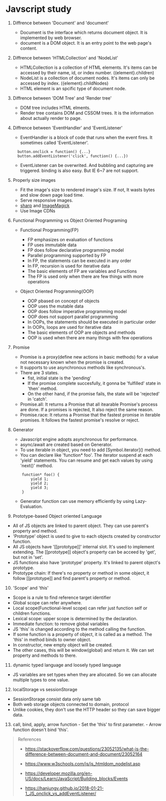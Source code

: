 # Javscript study

1. Diffrence between 'Document' and 'document'
   - Document is the interface which returns document object. It is implemented by web browser.
   - document is a DOM object. It is an entry point to the web page's content.

2. Diffrence between 'HTMLCollection' and 'NodeList'
   - HTMLCollection is a collection of HTML elements. It's items can be accessed by their name, id, or index number. ({element}.children)
   - NodeList is a collection of document nodes. It's items can only be accessed by index. ({element}.childNodes)
   - HTML element is an spcific type of document node.

3. Diffrence between 'DOM Tree' and 'Render tree'
   - DOM tree includes HTML elments.
   - Render tree contains DOM and CSSOM trees. It is the information about actually render to page.

4. Diffrence between 'EventHandler' and 'EventListener'
	- EventHandler is a block of code that runs when the event fires. It sometimes called 'EventListener'.
  	```
	  button.onclick = function() {...}
	  button.addEventListener('click', function() {...})
	  ```
	- EventListener can be overwrited. And bubbling and capturing are triggered. binding is also easy. But IE 6~7 are not support.

5. Properly size images
	- Fit the image's size to rendered image's size. If not, It wasts bytes and slow down page load time.
	- Serve responsive images.
	- [sharp](https://www.npmjs.com/package/sharp) and [ImageMagick](https://www.imagemagick.org/script/index.php) 
	- Use Image CDNs

6. Functional Programming vs Object Oriented Programing
	- Functional Programming(FP)
		- FP emphasizes on evaluation of functions
		- FP uses immutable data
		- FP does follow declarative programming model
		- Parallel programming supported by FP
		- In FP, the statements can be executed in any order
		- In FP, recursion is used for iterative data
		- The basic elements of FP are variables and Functions
		- The FP is used only when there are few things with more operations

	- Object Oriented Programming(OOP)
		- OOP pbased on concept of objects
		- OOP uses the mutable data
		- OOP does follow imperative programming model
		- OOP does not support parallel programming
		- In OOPs, the statements should be executed in particular order
		- In OOPs, loops are used for iterative data
		- The basic elements of OOP are objects and methods
		- OOP is used when there are many things with few operations

7. Promise
	- Promise is a proxy(define new actions in basic methods) for a value not necessary known when the promise is created.
	- It supports to use asynchronous methods like synchronous's.
	- There are 3 states.
		- fist, initial state is the 'pending'
		- If the promise complete succesfully, it gonna be 'fulfilled' state in 'then' method.
		- On the other hand, if the promise fails, the state will be 'rejected' in 'catch'.
	- Promise.all: It returns a Promise that all itearable Promise's process are done. If a promises is rejected, It also reject the same reason.
	- Promise.race: It returns a Promise that the fastest promise in iterable promises. It follows the fastest promise's resolve or reject.

8. Generator
	- Javascript engine	adopts asynchronous for performance.
	- async/await are created based on Generator.
	- To use iterable in object, you need to add \[Symbol.iterator\]() method.
	- You can declare like 'function* foo'. The iterator suspend at each 'yield' statements. You can resume and get each values by using 'next()' method.
	```
		function* foo() {
			yield 1;
			yield 2;
			yield 3;
		}
	```
	- Generator function can use memory efficiently by using Lazy-Evaluation.

  9. Prototype-based Object oriented Language
  - All of JS objects are linked to parent object. They can use parent's property and method.
  - 'Prototype' object is used to give to each objects created by constructor function.
  - All JS objects have '[[prototype]]' internal slot. It's used to implement extending. The [[prototype]] object's property can be acceed by 'get', but not in 'set'.
  - JS functions also have 'prototype' property. It's linked to parent object's prototype.
  - Prototype chain: If there's no property or method in some object, it follow [[prototype]] and find parent's property or method.

  10. 'Scope' and 'this'
  - Scope is a rule to find reference target identifier
  - Global scope can refer anywhere.
  - Local scope(Functional-level scope) can refer just function self or children functions.
  - Lexical scope: upper scope is determined by the declaration. 
  - Immediate function: to remove global variables
  - JS 'this' is changed according to the method calling the function.
  - If some function is a property of object, it is called as a method. The 'this' in method binds to owner object.
  - In constructor, new empty object will be created.
  - The other cases, this will be window(global) and return it. We can set property and methods to there.

  11. dynamic typed language and loosely typed language
  - JS variables are set types when they are allocated. So we can allocate multiple types to one value.

  12. localStorage vs sessionStorage
   - SessionStorage consist data only same tab
   - Both web storage objects connected to domain, protocol 
   - Unlike cookies, they don't use the HTTP header so they can save bigger data.

  13. call, bind, apply, arrow function
    - Set the 'this' to first parameter.
    - Arrow function doesn't bind 'this'. 



	


> References
> 
> - https://stackoverflow.com/questions/23052135/what-is-the-difference-between-document-and-document/23052164
> - https://www.w3schools.com/js/js_htmldom_nodelist.asp
>
> - https://developer.mozilla.org/en-US/docs/Learn/JavaScript/Building_blocks/Events
>
> - https://hanjungv.github.io/2018-01-21-1_JS_onclick_vs_addEventListener/
